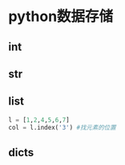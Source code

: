 # python数据存储

## int

## str

## list

```py
l = [1,2,4,5,6,7]
col = l.index('3') #找元素的位置

```

## dicts
